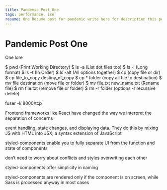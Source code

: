 ```yaml
---
title: Pandemic Post One
tags: performance, ice
resume: One Resume post for pandemic write here for description this post
---
```


# Pandemic Post One

One lore

$ pwd (Print Working Directory)
$ ls -a (List dot files too)
$ ls -l (Long format)
$ ls -t (In Order)
$ ls -alt (All options together)
$ cp (copy file or dir)
$ cp file_to_copy destiny_of_copy
$ cp * folder (copy all file to destination)
$ mv file destination (move file or folder)
$ mv file.txt new_name.txt (Rename file)
$ rm file.txt (remove file or folder)
$ rm -r folder (options -r recursive delete)

fuser -k 8000/tcp

Frontend frameworks like React have changed the way we interpret the separation of concerns

event handling, state changes, and displaying data. They do this by mixing JS with HTML into JSX, a syntax extension of JavaScript

styled-components enable you to fully separate UI from the function and state of components

don’t need to worry about conflicts and styles overwriting each other

styled-components offer simplicity in naming

styled-components are rendered only if the component is on screen, while Sass is processed anyway in most cases
